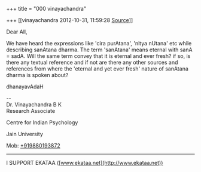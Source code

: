 +++
title = "000 vinayachandra"

+++
[[vinayachandra	2012-10-31, 11:59:28 [Source](https://groups.google.com/g/bvparishat/c/WIi0lZ004Os)]]



Dear All,

  

We have heard the expressions like 'cira purAtana', 'nitya nUtana' etc while describing sanAtana dharma. The term 'sanAtana' means eternal with sanA = sadA. Will the same term convey that it is eternal and ever fresh? if so, is there any textual reference and if not are there any other sources and references from where the 'eternal and yet ever fresh' nature of sanAtana dharma is spoken about?

  

dhanayavAdaH  

  

--  
Dr. Vinayachandra B K  
Research Associate

Centre for Indian Psychology

Jain University  

Mob: [+919880193872](tel:+91%2098801%2093872)  

---------------------------------

I SUPPORT EKATAA ([www.ekataa.net](http://www.ekataa.net))

  

